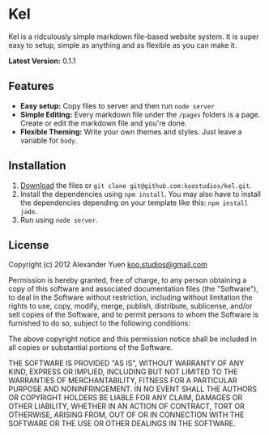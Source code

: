 # Kel

Kel is a ridculously simple markdown file-based website system. It is super easy to setup, simple as anything and as flexible as you can make it.

**Latest Version:** 0.1.1

## Features

- **Easy setup:** Copy files to server and then run `node server`
- **Simple Editing:** Every markdown file under the `/pages` folders is a page. Create or edit the markdown file and you're done.
- **Flexible Theming:** Write your own themes and styles. Just leave a variable for `body`.

## Installation

1. [Download](https://github.com/koostudios/kel/zipball/master) the files or `git clone git@github.com:koostudios/kel.git`.
2. Install the dependencies using `npm install`. You may also have to install the dependencies depending on your template like this: `npm install jade`.
3. Run using `node server`.

## License
Copyright (c) 2012 Alexander Yuen <koo.studios@gmail.com>

Permission is hereby granted, free of charge, to any person obtaining a copy of this software and associated documentation files (the "Software"), to deal in the Software without restriction, including without limitation the rights to use, copy, modify, merge, publish, distribute, sublicense, and/or sell copies of the Software, and to permit persons to whom the Software is furnished to do so, subject to the following conditions:

The above copyright notice and this permission notice shall be included in all copies or substantial portions of the Software.

THE SOFTWARE IS PROVIDED "AS IS", WITHOUT WARRANTY OF ANY KIND, EXPRESS OR IMPLIED, INCLUDING BUT NOT LIMITED TO THE WARRANTIES OF MERCHANTABILITY, FITNESS FOR A PARTICULAR PURPOSE AND NONINFRINGEMENT. IN NO EVENT SHALL THE AUTHORS OR COPYRIGHT HOLDERS BE LIABLE FOR ANY CLAIM, DAMAGES OR OTHER LIABILITY, WHETHER IN AN ACTION OF CONTRACT, TORT OR OTHERWISE, ARISING FROM, OUT OF OR IN CONNECTION WITH THE SOFTWARE OR THE USE OR OTHER DEALINGS IN THE SOFTWARE.